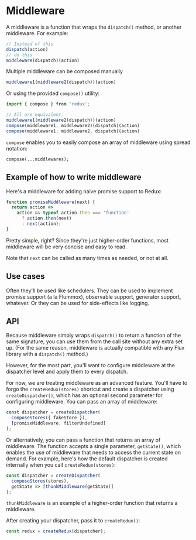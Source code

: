 # Middleware

A middleware is a function that wraps the `dispatch()` method, or another middleware. For example:

```js
// Instead of this
dispatch(action)
// do this
middleware(dispatch)(action)
```

Multiple middleware can be composed manually

```js
middleware1(middleware2(dispatch))(action)
```

Or using the provided `compose()` utility:

```js
import { compose } from 'redux';

// All are equivalent:
middleware1(middleware2(dispatch))(action)
compose(middleware1, middleware2)(dispatch)(action)
compose(middleware1, middleware2, dispatch)(action)
```

`compose` enables you to easily compose an array of middleware using spread notation:

```
compose(...middlewares);
```

## Example of how to write middleware

Here's a middleware for adding naive promise support to Redux:

```js
function promiseMiddleware(next) {
  return action =>
    action && typeof action.then === 'function'
      ? action.then(next)
      : next(action);
}
```

Pretty simple, right? Since they're just higher-order functions, most middleware will be very concise and easy to read.

Note that `next` can be called as many times as needed, or not at all.

## Use cases

Often they'll be used like schedulers. They can be used to implement promise support (a la Flummox), observable support, generator support, whatever. Or they can be used for side-effects like logging.


## API

Because middleware simply wraps `dispatch()` to return a function of the same signature, you can use them from the call site without any extra set up. (For the same reason, middleware is actually compatible with any Flux library with a `dispatch()` method.)

However, for the most part, you'll want to configure middleware at the dispatcher level and apply them to every dispatch.

For now, we are treating middleware as an advanced feature. You'll have to forgo the `createRedux(stores)` shortcut and create a dispatcher using `createDispatcher()`, which has an optional second parameter for configuring middleware. You can pass an array of middleware:

```js
const dispatcher = createDispatcher(
  composeStores({ fakeStore }),
  [promiseMiddleware, filterUndefined]
);
```

Or alternatively, you can pass a function that returns an array of middleware. The function accepts a single parameter, `getState()`, which enables the use of middleware that needs to access the current state on demand. For example, here's how the default dispatcher is created internally when you call `createRedux(stores)`:

```js
const dispatcher = createDispatcher(
  composeStores(stores),
  getState => [thunkMiddleware(getState)]
);
```

`thunkMiddleware` is an example of a higher-order function that returns a middleware.

After creating your dispatcher, pass it to `createRedux()`:

```js
const redux = createRedux(dispatcher);
```
